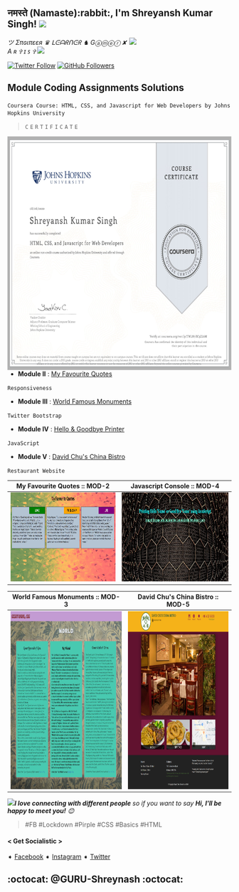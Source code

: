 <h2>नमस्ते (Namaste):rabbit:, I'm Shreyansh Kumar Singh! <img src="https://media.giphy.com/media/12oufCB0MyZ1Go/giphy.gif" width="50"></h2>
<img align='right' src="https://media.giphy.com/media/ukMiDlCmdv2og/giphy.gif" width="230">
<p><em>ツ Σπɢιπεεя ♛ ᒪᕮᗩᖇᑎᕮᖇ ♞ Gⓐⓜⓔⓡ ✘ A ʀ ✞ ɪ ꜱ ✞ <img src="https://media.giphy.com/media/WUlplcMpOCEmTGBtBW/giphy.gif" width="30"> 
</em></p>

[![Twitter Follow](https://img.shields.io/twitter/follow/GURU_Shreyansh?&style=social)](https://twitter.com/intent/user?screen_name=GURU_Shreyansh)
[![GitHub Followers](https://img.shields.io/github/followers/guru-shreyansh?label=Follow%20Me%21&style=social&link=https://github.com/guru-shreyansh)](https://github.com/guru-shreyansh)

## Module Coding Assignments Solutions

`Coursera Course: HTML, CSS, and Javascript for Web Developers by Johns Hopkins University`

>`C`
>`E`
>`R`
>`T`
>`I`
>`F`
>`I`
>`C`
>`A`
>`T`
>`E`

<img align='right' src="Coursera+HTML-CSS-JavaScript.jpg" height="525" widht="630">

* **Module II** : [My Favourite Quotes](https://guru-shreyansh.github.io/WebDev_JHU_HTML-CSS-JS/Module-2_Responsiveness/index1.html)

`Responsiveness`
* **Module III** : [World Famous Monuments](https://guru-shreyansh.github.io/WebDev_JHU_HTML-CSS-JS/Module-3_TwitterBootstrap/index2.html)

`Twitter Bootstrap`
* **Module IV** : [Hello & Goodbye Printer](https://guru-shreyansh.github.io/WebDev_JHU_HTML-CSS-JS/Module-4_JavaScript/index3.html)

`JavaScript`
* **Module V** : [David Chu's China Bistro](https://guru-shreyansh.github.io/WebDev_JHU_HTML-CSS-JS/Module-5_Restaurant/index4.html)

`Restaurant Website`


| My Favourite Quotes :: MOD-2 | Javascript Console :: MOD-4 |
| ------------- | ------------- |
| <img src="Output-Screenshots/Output-Screenshot-MOD.2.jpg" width=500 height=200> | <img src="Output-Screenshots/Output-Screenshot-MOD.4.jpg" width=500 height=200> |


| World Famous Monuments :: MOD-3 | David Chu's China Bistro :: MOD-5 |
| ------------- | ------------- |
| <img src="Output-Screenshots/Output-Screenshot-MOD.3.jpg" width=500 height=400> | <img src="Output-Screenshots/Output-Screenshot-MOD.5.jpg" width=500 height=400> |


<img src="https://media.giphy.com/media/LnQjpWaON8nhr21vNW/giphy.gif" width="60"><em><b>I love connecting with different people</b> so if you want to say <b>Hi, I'll be happy to meet you!</b> 😊</em>

> #FB #Lockdown #Pirple #CSS #Basics #HTML

#### < Get Socialistic >
➧ [Facebook](https://www.facebook.com/guru.shreyansh)
➧ [Instagram](https://www.instagram.com/guru_shreyansh)
➧ [Twitter](https://twitter.com/GURU_Shreyansh)

## :octocat: @GURU-Shreynash :octocat:
